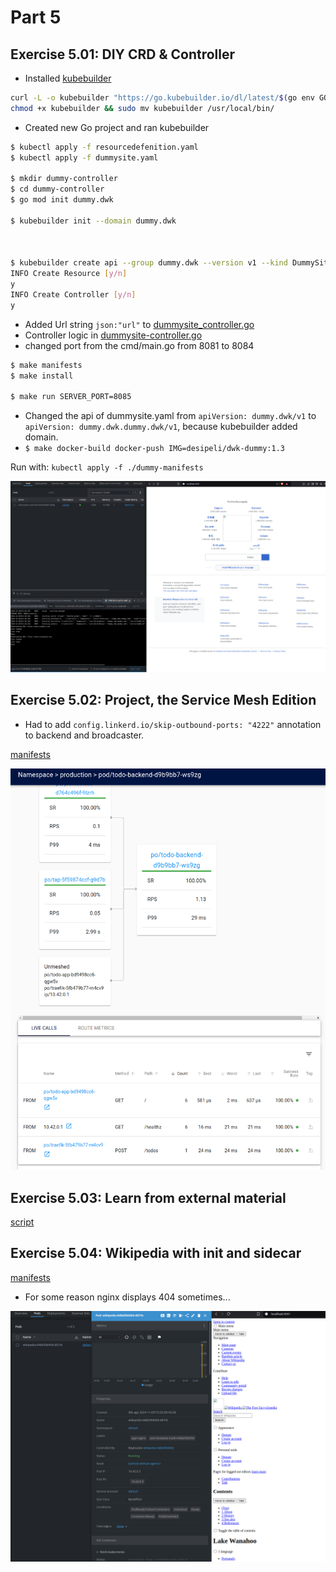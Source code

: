 # Part 5

## Exercise 5.01: DIY CRD & Controller

- Installed [kubebuilder](https://book.kubebuilder.io/)

```bash
curl -L -o kubebuilder "https://go.kubebuilder.io/dl/latest/$(go env GOOS)/$(go env GOARCH)"
chmod +x kubebuilder && sudo mv kubebuilder /usr/local/bin/
```

- Created new Go project and ran kubebuilder

```bash
$ kubectl apply -f resourcedefenition.yaml
$ kubectl apply -f dummysite.yaml

$ mkdir dummy-controller
$ cd dummy-controller
$ go mod init dummy.dwk

$ kubebuilder init --domain dummy.dwk



$ kubebuilder create api --group dummy.dwk --version v1 --kind DummySite
INFO Create Resource [y/n]                        
y
INFO Create Controller [y/n]                      
y
```

- Added Url string `json:"url"` to [dummysite_controller.go](e_5.01/dummy-controller/api/v1/dummysite_types.go)
- Controller logic in [dummysite-controller.go](e_5.01/dummy-controller/internal/controller/dummysite_controller.go)
- changed port from the cmd/main.go from 8081 to 8084

```bash
$ make manifests
$ make install

$ make run SERVER_PORT=8085
```

- Changed the api of dummysite.yaml from `apiVersion: dummy.dwk/v1` to `apiVersion: dummy.dwk.dummy.dwk/v1`, because kubebuilder added domain.
- `$ make docker-build docker-push IMG=desipeli/dwk-dummy:1.3`

Run with: `kubectl apply -f ./dummy-manifests`

![image](e_5.01/wikipedia.png)

## Exercise 5.02: Project, the Service Mesh Edition

- Had to add `config.linkerd.io/skip-outbound-ports: "4222"` annotation to backend and broadcaster.

[manifests](e_5.02/manifests/production/)

![linkerd image](e_5.02/linkerd.png)

## Exercise 5.03: Learn from external material

[script](e_5.03/script)

## Exercise 5.04: Wikipedia with init and sidecar

[manifests](e_5.04/)

- For some reason nginx displays 404 sometimes...

![image](e_5.04/5_04.png)